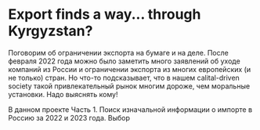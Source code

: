 # Export finds a way... through Kyrgyzstan?
Поговорим об ограничении экспорта на бумаге и на деле. После февраля 2022 года можно было заметить много заявлений об уходе компаний из России и ограничении экспорта из многих европейских (и не только) стран. Но что-то подсказывает, что в нашем calital-driven society такой привлекательный рынок многим дороже, чем моральные установки. Надо выяснять кому!

В данном проекте 
Часть 1. Поиск изначальной информации о импорте в Россию за 2022 и 2023 года. Выбор 

